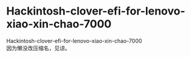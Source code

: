 # Hackintosh-clover-efi-for-lenovo-xiao-xin-chao-7000
Hackintosh-clover-efi-for-lenovo-xiao-xin-chao-7000  
因为懒没改压缩名，见谅。
